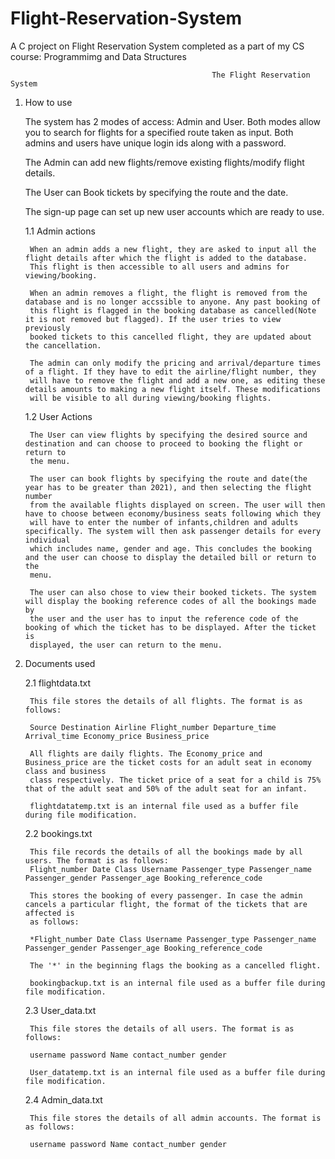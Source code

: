 # Flight-Reservation-System
A C project on Flight Reservation System completed as a part of my CS course: Programmimg and Data Structures

                                                 The Flight Reservation System

1. How to use

	The system has 2 modes of access: Admin and User. Both modes allow you to search for flights for a specified route taken as input. 
	Both admins and users have unique login ids along with a password.
	
	The Admin can add new flights/remove existing flights/modify flight details. 
	
	The User can Book tickets by specifying the route and the date.
	
	The sign-up page can set up new user accounts which are ready to use.
	
	1.1 Admin actions
		
		When an admin adds a new flight, they are asked to input all the flight details after which the flight is added to the database. 
		This flight is then accessible to all users and admins for viewing/booking.
		
		When an admin removes a flight, the flight is removed from the database and is no longer accssible to anyone. Any past booking of 
		this flight is flagged in the booking database as cancelled(Note it is not removed but flagged). If the user tries to view previously
		booked tickets to this cancelled flight, they are updated about the cancellation.
		
		The admin can only modify the pricing and arrival/departure times of a flight. If they have to edit the airline/flight number, they
		will have to remove the flight and add a new one, as editing these details amounts to making a new flight itself. These modifications
		will be visible to all during viewing/booking flights.
		
	1.2 User Actions
		
		The User can view flights by specifying the desired source and destination and can choose to proceed to booking the flight or return to
		the menu. 
		
		The user can book flights by specifying the route and date(the year has to be greater than 2021), and then selecting the flight number
		from the available flights displayed on screen. The user will then have to choose between economy/business seats following which they 
		will have to enter the number of infants,children and adults specifically. The system will then ask passenger details for every individual
		which includes name, gender and age. This concludes the booking and the user can choose to display the detailed bill or return to the 
		menu.
		
		The user can also chose to view their booked tickets. The system will display the booking reference codes of all the bookings made by 
		the user and the user has to input the reference code of the booking of which the ticket has to be displayed. After the ticket is 
		displayed, the user can return to the menu.

2. Documents used

	2.1 flightdata.txt
		
		This file stores the details of all flights. The format is as follows:
		
		Source Destination Airline Flight_number Departure_time Arrival_time Economy_price Business_price
		
		All flights are daily flights. The Economy_price and Business_price are the ticket costs for an adult seat in economy class and business
		class respectively. The ticket price of a seat for a child is 75% that of the adult seat and 50% of the adult seat for an infant.
		
		flightdatatemp.txt is an internal file used as a buffer file during file modification.
		
	2.2 bookings.txt
	
		This file records the details of all the bookings made by all users. The format is as follows:
		Flight_number Date Class Username Passenger_type Passenger_name Passenger_gender Passenger_age Booking_reference_code
		
		This stores the booking of every passenger. In case the admin cancels a particular flight, the format of the tickets that are affected is
		as follows:
		
		*Flight_number Date Class Username Passenger_type Passenger_name Passenger_gender Passenger_age Booking_reference_code
		
		The '*' in the beginning flags the booking as a cancelled flight. 
		
		bookingbackup.txt is an internal file used as a buffer file during file modification.
		
	2.3 User_data.txt
	
		This file stores the details of all users. The format is as follows:
		
		username password Name contact_number gender
		
		User_datatemp.txt is an internal file used as a buffer file during file modification.
		
	2.4 Admin_data.txt
	
		This file stores the details of all admin accounts. The format is as follows:
		
		username password Name contact_number gender
